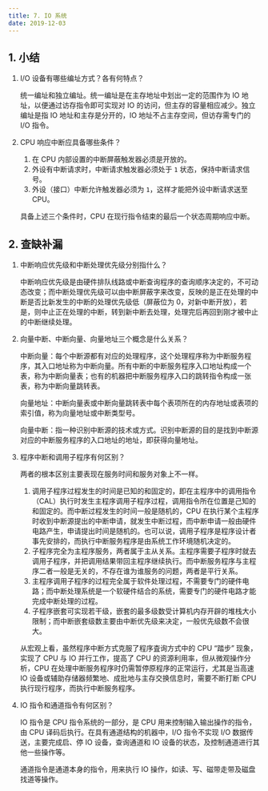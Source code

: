 ```yaml
---
title: 7. IO 系统
date: 2019-12-03
---
```


## 1. 小结

1. I/O 设备有哪些编址方式？各有何特点？

   统一编址和独立编址。统一编址是在主存地址中划出一定的范围作为 IO 地址，以便通过访存指令即可实现对 IO 的访问，但主存的容量相应减少。独立编址是指 IO 地址和主存是分开的，IO 地址不占主存空间，但访存需专门的 I/O 指令。

2. CPU 响应中断应具备哪些条件？

   1. 在 CPU 内部设置的中断屏蔽触发器必须是开放的。
   2. 外设有中断请求时，中断请求触发器必须处于 `1` 状态，保持中断请求信号。
   3. 外设（接口）中断允许触发器必须为 `1`，这样才能把外设中断请求送至 CPU。

   具备上述三个条件时，CPU 在现行指令结束的最后一个状态周期响应中断。

## 2. 查缺补漏

1. 中断响应优先级和中断处理优先级分别指什么？

   中断响应优先级是由硬件排队线路或中断查询程序的查询顺序决定的，不可动态改变；而中断处理优先级可以由中断屏蔽字来改变，反映的是正在处理的中断是否比新发生的中断的处理优先级低（屏蔽位为 0，对新中断开放），若是，则中止正在处理的中断，转到新中断去处理，处理完后再回到刚才被中止的中断继续处理。

2. 向量中断、中断向量、向量地址三个概念是什么关系？

   中断向量：每个中断源都有对应的处理程序，这个处理程序称为中断服务程序，其入口地址称为中断向量。所有中断的中断服务程序入口地址构成一个表，称为中断向量表；也有的机器把中断服务程序入口的跳转指令构成一张表，称为中断向量跳转表。

   向量地址：中断向量表或中断向量跳转表中每个表项所在的内存地址或表项的索引值，称为向量地址或中断类型号。

   向量中断：指一种识别中断源的技术或方式。识别中断源的目的是找到中断源对应的中断服务程序的入口地址的地址，即获得向量地址。

3. 程序中断和调用子程序有何区别？

   两者的根本区别主要表现在服务时间和服务对象上不一样。

   1. 调用子程序过程发生的时间是已知的和固定的，即在主程序中的调用指令（CAL）执行时发生主程序调用子程序过程，调用指令所在位置是己知的和固定的。而中断过程发生的时间一般是随机的，CPU 在执行某个主程序时收到中断源提出的中断申请，就发生中断过程，而中断申请一般由硬件电路产生，申请提出时间是随机的。也可以说，调用子程序是程序设计者事先安排的，而执行中断服务程序是由系统工作环境随机决定的。
   2. 子程序完全为主程序服务，两者属于主从关系。主程序需要子程序时就去调用子程序，并把调用结果带回主程序继续执行。而中断服务程序与主程序二者一般是无关的，不存在谁为谁服务的问题，两者是平行关系。
   3. 主程序调用子程序的过程完全属于软件处理过程，不需要专门的硬件电路；而中断处理系统是一个软硬件结合的系统，需要专门的硬件电路才能完成中断处理的过程。
   4. 子程序嵌套可实现若干级，嵌套的最多级数受计算机内存开辟的堆栈大小限制；而中断嵌套级数主要由中断优先级来决定，一般优先级数不会很大。

   从宏观上看，虽然程序中断方式克服了程序査询方式中的 CPU “踏步” 现象，实现了 CPU 与 IO 并行工作，提高了 CPU 的资源利用率，但从微观操作分析，CPU 在处理中断服务程序时仍需暂停原程序的正常运行，尤其是当高速 IO 设备或辅助存储器频繁地、成批地与主存交换信息时，需要不断打断 CPU 执行现行程序，而执行中断服务程序。

4. IO 指令和通道指令有何区别？

   IO 指令是 CPU 指令系统的一部分，是 CPU 用来控制输入输出操作的指令，由 CPU 译码后执行。在具有通道结构的机器中，I/O 指令不实现 I/O 数据传送，主要完成启、停 IO 设备，查询通道和 IO 设备的状态，及控制通道进行其他一些操作等。

   通道指令是通道本身的指令，用来执行 IO 操作，如读、写、磁带走带及磁盘找道等操作。